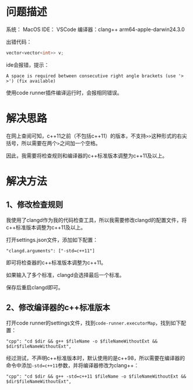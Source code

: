 # 问题描述
系统： MacOS 
IDE： VSCode
编译器：clang++ arm64-apple-darwin24.3.0

出错代码：
```c++
vector<vector<int>> v;
```
ide会报错，提示：
```
A space is required between consecutive right angle brackets (use '> >') (fix available)
```
使用code runner插件编译运行时，会报相同错误。

# 解决思路
在网上查阅可知，c++11之前（不包括c++11）的版本，不支持`>>`这种形式的右尖括号，所以需要在两个`>`之间加一个空格。

因此，我需要将检查规则和编译器的c++标准版本调整为c++11及以上。

# 解决方法
## 1、修改检查规则
我使用了clangd作为我的代码检查工具，所以我需要修改clangd的配置文件，将c++标准版本调整为c++11及以上。

打开settings.json文件，添加如下配置：
```
"clangd.arguments": ["-std=c++11"]
```
即可将检查器的c++标准版本调整为c++11。

如果输入了多个标准，clangd会选择最后一个标准。

保存后重启clangd即可。
## 2、修改编译器的c++标准版本
打开code runner的settings文件，找到`code-runner.executorMap`，找到如下配置：
```
"cpp": "cd $dir && g++ $fileName -o $fileNameWithoutExt && $dir$fileNameWithoutExt",
```

经过测试，不声明c++标准版本时，默认使用的是c++98，所以需要在编译器的命令中添加`-std=c++11`参数，并将编译器修改为clang++：
```
"cpp": "cd $dir && g++ -std=c++11 $fileName -o $fileNameWithoutExt && $dir$fileNameWithoutExt",
```